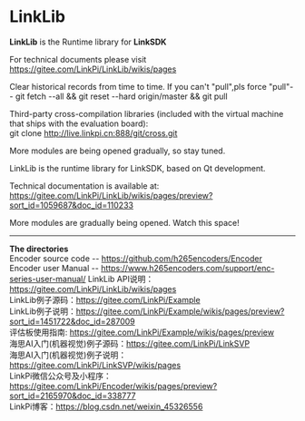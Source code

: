 # LinkLib

**LinkLib** is the Runtime library for **LinkSDK**

For technical documents please visit https://gitee.com/LinkPi/LinkLib/wikis/pages

Clear historical records from time to time. If you can't "pull",pls force "pull"--
git fetch --all && git reset --hard origin/master && git pull

Third-party cross-compilation libraries (included with the virtual machine that ships with the evaluation board):
git clone http://live.linkpi.cn:888/git/cross.git

More modules are being opened gradually, so stay tuned.

LinkLib is the runtime library for LinkSDK, based on Qt development.

Technical documentation is available at: https://gitee.com/LinkPi/LinkLib/wikis/pages/preview?sort_id=1059687&doc_id=110233

More modules are gradually being opened. Watch this space!

---
**The directories**  
Encoder source code -- https://github.com/h265encoders/Encoder  
Encoder user Manual -- https://www.h265encoders.com/support/enc-series-user-manual/
LinkLib API说明：https://gitee.com/LinkPi/LinkLib/wikis/pages  
LinkLib例子源码：https://gitee.com/LinkPi/Example  
LinkLib例子说明：https://gitee.com/LinkPi/Example/wikis/pages/preview?sort_id=1451722&doc_id=287009  
评估板使用指南: https://gitee.com/LinkPi/Example/wikis/pages/preview  
海思AI入门(机器视觉)例子源码：https://gitee.com/LinkPi/LinkSVP  
海思AI入门(机器视觉)例子说明：https://gitee.com/LinkPi/LinkSVP/wikis/pages  
LinkPi微信公众号及小程序：https://gitee.com/LinkPi/Encoder/wikis/pages/preview?sort_id=2165970&doc_id=338777  
LinkPi博客：https://blog.csdn.net/weixin_45326556  
